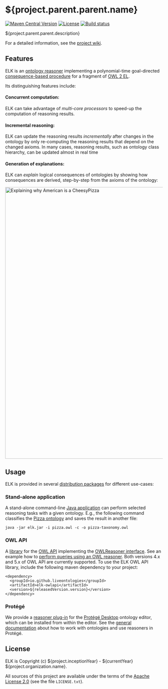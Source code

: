 # ${project.parent.parent.name}
[![Maven Central Version](https://img.shields.io/maven-central/v/${project.parent.parent.groupId}/${project.parent.parent.artifactId})](https://search.maven.org/artifact/${project.parent.parent.groupId}/${project.parent.parent.artifactId}/${releasedVersion.version}/${project.parent.parent.packaging})
[![License](https://img.shields.io/badge/License-Apache%202.0-blue.svg)](https://opensource.org/licenses/Apache-2.0)
[![Build status](https://ci.appveyor.com/api/projects/status/3sv7r52xqm0ja2mi?svg=true)](https://ci.appveyor.com/project/ykazakov/elk-reasoner)

${project.parent.parent.description}

For a detailed information, see the [project wiki](${elk.wiki}). 

## Features

ELK is an [ontology reasoner](https://en.wikipedia.org/wiki/Semantic_reasoner) implementing a polynomial-time goal-directed [consequence-based procedure](https://doi.org/10.1007/s10817-013-9296-3) for a fragment of [OWL 2 EL](https://www.w3.org/TR/owl2-profiles/#OWL_2_EL).

Its distinguishing features include:

#### Concurrent computation: 
	
ELK can take advantage of *multi-core processors* to speed-up the computation of reasoning results.
	
#### Incremental reasoning: 
	
ELK can update the reasoning results *incrementally* after changes in the ontology by only re-computing the reasoning results that depend on the changed axioms. 
In many cases, reasoning results, such as ontology class hierarchy, can be updated almost in real time
	
#### Generation of explanations:
    
ELK can *explain* logical consequences of ontologies by showing how consequences are derived, step-by-step from the axioms of the ontology:

<img width="868" alt="Explaining why American is a CheesyPizza" src="https://github.com/liveontologies/elk-reasoner/assets/2140361/515e1a68-4fdc-4699-824d-74b4bb3211f6">

## Usage

ELK is provided in several [distribution packages](https://github.com/liveontologies/elk-reasoner/releases) for different use-cases:

### Stand-alone application

A stand-alone command-line [Java application](https://search.maven.org/remote_content?g=${project.parent.parent.groupId}&a=elk-distribution-cli&v=${releasedVersion.version}&e=zip) can perform selected reasoning tasks with a given ontology. E.g., the following command classifies the [Pizza ontology](https://protege.stanford.edu/ontologies/pizza/pizza.owl) and saves the result in another file:
    
```
java -jar elk.jar -i pizza.owl -c -o pizza-taxonomy.owl
```

### OWL API

A [library](https://search.maven.org/remote_content?g=${project.parent.parent.groupId}&a=elk-distribution-owlapi&v=${releasedVersion.version}&e=zip) for the [OWL API](https://owlcs.github.io/owlapi/) implementing the [OWLReasoner interface](https://owlcs.github.io/owlapi/apidocs_5/org/semanticweb/owlapi/reasoner/OWLReasoner.html).
See an example how to [perform queries using an OWL reasoner](https://github.com/owlcs/owlapi/wiki/DL-Queries-with-a-real-reasoner). Both versions 4.x and 5.x of OWL API are currently supported.
To use the ELK OWL API library, include the following maven dependency to your project:

```
<dependency>
  <groupId>io.github.liveontologies</groupId>
  <artifactId>elk-owlapi</artifactId>
  <version>${releasedVersion.version}</version>
</dependency>
```

### Protégé

We provide a [reasoner plug-in](https://search.maven.org/remote_content?g=${project.parent.parent.groupId}&a=elk-distribution-protege&v=${releasedVersion.version}&e=zip) for the [Protégé Desktop](https://protege.stanford.edu) ontology editor, which can be installed from within the editor.
See the [general documentation](https://protegeproject.github.io/protege/) about how to work with ontologies and use reasoners in Protégé.

## License

ELK is Copyright (c) ${project.inceptionYear} - ${currentYear} ${project.organization.name}.

All sources of this project are available under the terms of the 
[Apache License 2.0](http://www.apache.org/licenses/LICENSE-2.0)
(see the file `LICENSE.txt`).